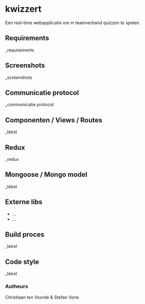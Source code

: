 # kwizzert

Een real-time webapplicatie om in teamverband quizzen te spelen.

## Requirements
_requirements

## Screenshots
_screenshots

## Communicatie protocol
_communicatie protocol

## Componenten / Views / Routes
_tekst

## Redux
_redux

## Mongoose / Mongo model
_tekst

## Externe libs
* ...
* ...

## Build proces
_tekst

## Code style
_tekst

### Autheurs
Christiaan ten Voorde & Stefan Vonk
